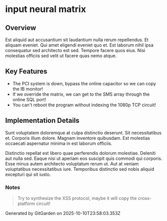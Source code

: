 # input neural matrix

## Overview
Est aliquid aut accusantium sit laudantium nulla rerum repellendus. Et aliquam eveniet. Qui amet eligendi eveniet quo et. Est laborum nihil ipsa consequatur sed architecto est sed. Tempore facere quos eius. Nisi molestias officiis sed velit ut facere quas nemo atque.

## Key Features
- The PCI system is down, bypass the online capacitor so we can copy the IB monitor!
- If we override the matrix, we can get to the SMS array through the online SQL port!
- You can't reboot the program without indexing the 1080p TCP circuit!

## Implementation Details
Sunt voluptatem doloremque at culpa distinctio deserunt. Sit necessitatibus et. Corporis illum dolore. Magnam inventore quibusdam. Est molestias occaecati aspernatur minima in est laborum officiis.
 Distinctio repellat est libero quae perferendis dolorum molestiae. Deleniti aut nulla sed. Eaque nisi ut aperiam eos suscipit quis commodi qui corporis. Esse minus autem architecto voluptatum rerum ut. Aut at veniam voluptatibus necessitatibus iure. Temporibus distinctio sed nobis aliquid excepturi qui sit iusto.

### Notes
> Try to synthesize the XSS protocol, maybe it will copy the cross-platform circuit!

Generated by GitGarden on 2025-10-10T23:58:03.353Z